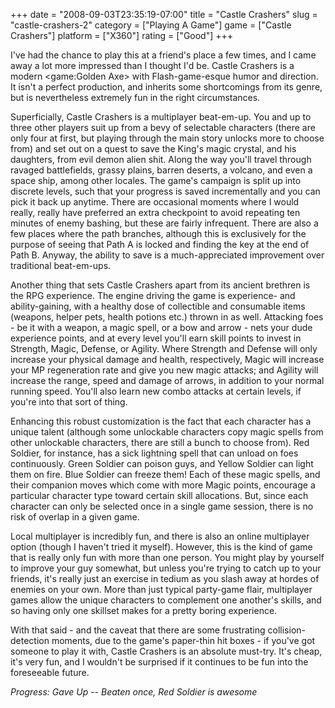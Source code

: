 +++
date = "2008-09-03T23:35:19-07:00"
title = "Castle Crashers"
slug = "castle-crashers-2"
category = ["Playing A Game"]
game = ["Castle Crashers"]
platform = ["X360"]
rating = ["Good"]
+++

I've had the chance to play this at a friend's place a few times, and I came away a lot more impressed than I thought I'd be.  Castle Crashers is a modern <game:Golden Axe> with Flash-game-esque humor and direction.  It isn't a perfect production, and inherits some shortcomings from its genre, but is nevertheless extremely fun in the right circumstances.

Superficially, Castle Crashers is a multiplayer beat-em-up.  You and up to three other players suit up from a bevy of selectable characters (there are only four at first, but playing through the main story unlocks more to choose from) and set out on a quest to save the King's magic crystal, and his daughters, from evil demon alien shit.  Along the way you'll travel through ravaged battlefields, grassy plains, barren deserts, a volcano, and even a space ship, among other locales.  The game's campaign is split up into discrete levels, such that your progress is saved incrementally and you can pick it back up anytime.  There are occasional moments where I would really, really have preferred an extra checkpoint to avoid repeating ten minutes of enemy bashing, but these are fairly infrequent.  There are also a few places where the path branches, although this is exclusively for the purpose of seeing that Path A is locked and finding the key at the end of Path B.  Anyway, the ability to save is a much-appreciated improvement over traditional beat-em-ups.

Another thing that sets Castle Crashers apart from its ancient brethren is the RPG experience.  The engine driving the game is experience- and ability-gaining, with a healthy dose of collectible and consumable items (weapons, helper pets, health potions etc.) thrown in as well.  Attacking foes - be it with a weapon, a magic spell, or a bow and arrow - nets your dude experience points, and at every level you'll earn skill points to invest in Strength, Magic, Defense, or Agility.  Where Strength and Defense will only increase your physical damage and health, respectively, Magic will increase your MP regeneration rate and give you new magic attacks; and Agility will increase the range, speed and damage of arrows, in addition to your normal running speed.  You'll also learn new combo attacks at certain levels, if you're into that sort of thing.

Enhancing this robust customization is the fact that each character has a unique talent (although some unlockable characters copy magic spells from other unlockable characters, there are still a bunch to choose from).  Red Soldier, for instance, has a sick lightning spell that can unload on foes continuously.  Green Soldier can poison guys, and Yellow Soldier can light them on fire.  Blue Soldier can freeze them!  Each of these magic spells, and their companion moves which come with more Magic points, encourage a particular character type toward certain skill allocations.  But, since each character can only be selected once in a single game session, there is no risk of overlap in a given game.

Local multiplayer is incredibly fun, and there is also an online multiplayer option (though I haven't tried it myself).  However, this is the kind of game that is really only fun with more than one person.  You might play by yourself to improve your guy somewhat, but unless you're trying to catch up to your friends, it's really just an exercise in tedium as you slash away at hordes of enemies on your own.  More than just typical party-game flair, multiplayer games allow the unique characters to complement one another's skills, and so having only one skillset makes for a pretty boring experience.

With that said - and the caveat that there are some frustrating collision-detection moments, due to the game's paper-thin hit boxes - if you've got someone to play it with, Castle Crashers is an absolute must-try.  It's cheap, it's very fun, and I wouldn't be surprised if it continues to be fun into the foreseeable future.

<i>Progress: Gave Up -- Beaten once, Red Soldier is awesome</i>